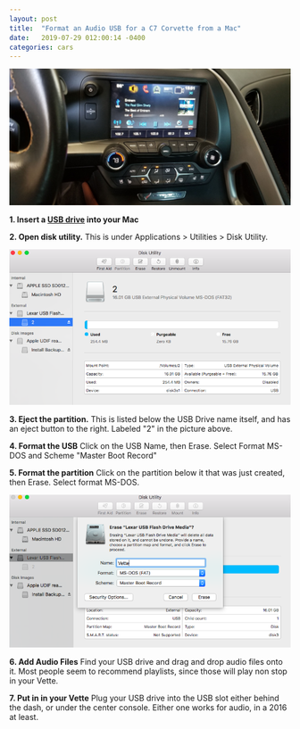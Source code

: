 ```yaml
---
layout: post
title:  "Format an Audio USB for a C7 Corvette from a Mac"
date:   2019-07-29 012:00:14 -0400
categories: cars
---
```


![2](/images/vette/plug.jpg)


**1.  Insert a [USB drive](https://amzn.to/2OpmYmB) into your Mac**

**2.  Open disk utility.** This is under Applications > Utilities > Disk Utility.

![1](/images/vette/1.png)

**3.  Eject the partition.**
This is listed below the USB Drive name itself, and has an eject button to the right. Labeled "2" in the picture above.

**4.  Format the USB**
Click on the USB Name, then Erase. Select Format MS-DOS and Scheme "Master Boot Record"

**5. Format the partition**
Click on the partition below it that was just created, then Erase. Select format MS-DOS.

![2](/images/vette/2.png)

**6. Add Audio Files**
Find your USB drive and drag and drop audio files onto it. Most people seem to recommend playlists, since those will play non stop in your Vette.

**7. Put in in your Vette**
Plug your USB drive into the USB slot either behind the dash, or under the center console. Either one works for audio, in a 2016 at least.
